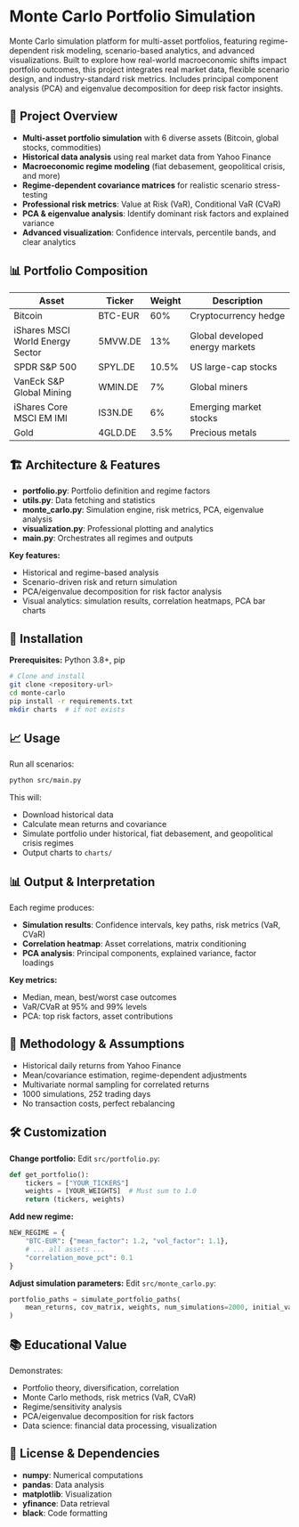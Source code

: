 # Monte Carlo Portfolio Simulation

Monte Carlo simulation platform for multi-asset portfolios, featuring regime-dependent risk modeling, scenario-based analytics, and advanced visualizations. Built to explore how real-world macroeconomic shifts impact portfolio outcomes, this project integrates real market data, flexible scenario design, and industry-standard risk metrics. Includes principal component analysis (PCA) and eigenvalue decomposition for deep risk factor insights.

## 🎯 Project Overview

- **Multi-asset portfolio simulation** with 6 diverse assets (Bitcoin, global stocks, commodities)
- **Historical data analysis** using real market data from Yahoo Finance
- **Macroeconomic regime modeling** (fiat debasement, geopolitical crisis, and more)
- **Regime-dependent covariance matrices** for realistic scenario stress-testing
- **Professional risk metrics**: Value at Risk (VaR), Conditional VaR (CVaR)
- **PCA & eigenvalue analysis**: Identify dominant risk factors and explained variance
- **Advanced visualization**: Confidence intervals, percentile bands, and clear analytics

## 📊 Portfolio Composition

| Asset | Ticker | Weight | Description |
|-------|--------|--------|-------------|
| Bitcoin | BTC-EUR | 60% | Cryptocurrency hedge |
| iShares MSCI World Energy Sector | 5MVW.DE | 13% | Global developed energy markets |
| SPDR S&P 500 | SPYL.DE | 10.5% | US large-cap stocks |
| VanEck S&P Global Mining | WMIN.DE | 7% | Global miners |
| iShares Core MSCI EM IMI | IS3N.DE | 6% | Emerging market stocks |
| Gold | 4GLD.DE | 3.5% | Precious metals |

## 🏗️ Architecture & Features

- **portfolio.py**: Portfolio definition and regime factors
- **utils.py**: Data fetching and statistics
- **monte_carlo.py**: Simulation engine, risk metrics, PCA, eigenvalue analysis
- **visualization.py**: Professional plotting and analytics
- **main.py**: Orchestrates all regimes and outputs

**Key features:**
- Historical and regime-based analysis
- Scenario-driven risk and return simulation
- PCA/eigenvalue decomposition for risk factor analysis
- Visual analytics: simulation results, correlation heatmaps, PCA bar charts

## 🚀 Installation

**Prerequisites:** Python 3.8+, pip

```bash
# Clone and install
git clone <repository-url>
cd monte-carlo
pip install -r requirements.txt
mkdir charts  # if not exists
```

## 📈 Usage

Run all scenarios:
```bash
python src/main.py
```

This will:
- Download historical data
- Calculate mean returns and covariance
- Simulate portfolio under historical, fiat debasement, and geopolitical crisis regimes
- Output charts to `charts/`

## 📊 Output & Interpretation

Each regime produces:
- **Simulation results**: Confidence intervals, key paths, risk metrics (VaR, CVaR)
- **Correlation heatmap**: Asset correlations, matrix conditioning
- **PCA analysis**: Principal components, explained variance, factor loadings

**Key metrics:**
- Median, mean, best/worst case outcomes
- VaR/CVaR at 95% and 99% levels
- PCA: top risk factors, asset contributions

## 🔬 Methodology & Assumptions

- Historical daily returns from Yahoo Finance
- Mean/covariance estimation, regime-dependent adjustments
- Multivariate normal sampling for correlated returns
- 1000 simulations, 252 trading days
- No transaction costs, perfect rebalancing

## 🛠️ Customization

**Change portfolio:** Edit `src/portfolio.py`:
```python
def get_portfolio():
    tickers = ["YOUR_TICKERS"]
    weights = [YOUR_WEIGHTS]  # Must sum to 1.0
    return (tickers, weights)
```

**Add new regime:**
```python
NEW_REGIME = {
    "BTC-EUR": {"mean_factor": 1.2, "vol_factor": 1.1},
    # ... all assets ...
    "correlation_move_pct": 0.1
}
```

**Adjust simulation parameters:** Edit `src/monte_carlo.py`:
```python
portfolio_paths = simulate_portfolio_paths(
    mean_returns, cov_matrix, weights, num_simulations=2000, initial_value=50000
)
```

## 📚 Educational Value

Demonstrates:
- Portfolio theory, diversification, correlation
- Monte Carlo methods, risk metrics (VaR, CVaR)
- Regime/sensitivity analysis
- PCA/eigenvalue decomposition for risk factors
- Data science: financial data processing, visualization

## 📄 License & Dependencies

- **numpy**: Numerical computations
- **pandas**: Data analysis
- **matplotlib**: Visualization
- **yfinance**: Data retrieval
- **black**: Code formatting